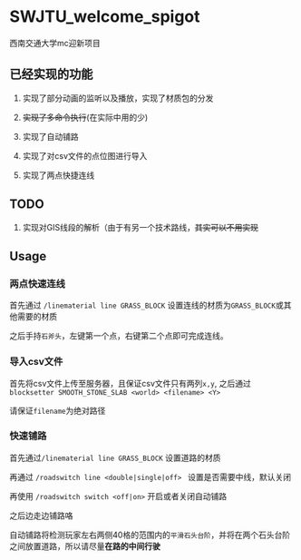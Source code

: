 # SWJTU_welcome_spigot

西南交通大学mc迎新项目

## 已经实现的功能

1. 实现了部分动画的监听以及播放，实现了材质包的分发

2. ~~实现了多命令执行~~(在实际中用的少)

3. 实现了自动铺路

4. 实现了对csv文件的点位图进行导入

5. 实现了两点快捷连线

## TODO

1. 实现对GIS线段的解析（由于有另一个技术路线，~~其实可以不用实现~~



## Usage

### 两点快速连线

首先通过 `/linematerial line GRASS_BLOCK` 设置连线的材质为`GRASS_BLOCK`或其他需要的材质

之后手持`石斧头`，左键第一个点，右键第二个点即可完成连线。



### 导入csv文件

首先将csv文件上传至服务器，且保证csv文件只有两列`x,y`, 之后通过`blocksetter SMOOTH_STONE_SLAB <world> <filename> <Y>`

请保证`filename`为绝对路径



### 快速铺路

首先通过`/linematerial line GRASS_BLOCK` 设置道路的材质

再通过 `/roadswitch line <double|single|off> ` 设置是否需要中线，默认关闭

再使用 `/roadswitch switch <off|on>` 开启或者关闭自动铺路

之后边走边铺路咯



自动铺路将检测玩家左右两侧40格的范围内的`平滑石头台阶`，并将在两个石头台阶之间放置道路，所以请尽量**在路的中间行驶**
